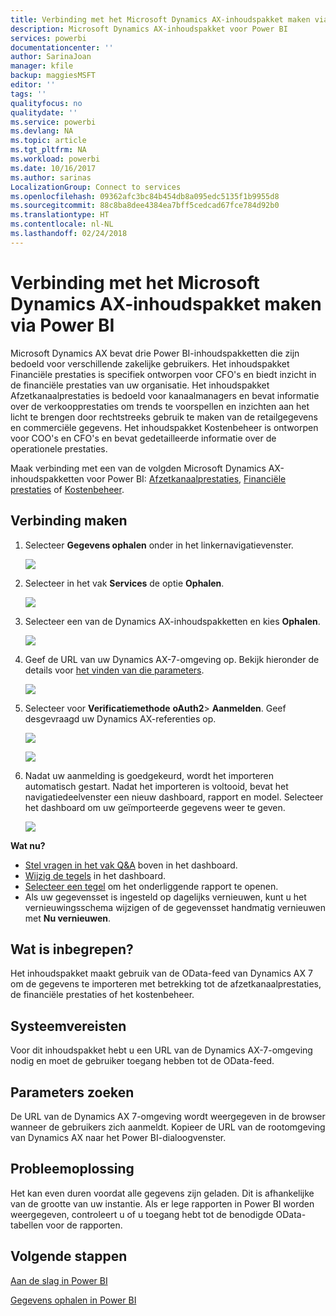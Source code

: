 ```yaml
---
title: Verbinding met het Microsoft Dynamics AX-inhoudspakket maken via Power BI
description: Microsoft Dynamics AX-inhoudspakket voor Power BI
services: powerbi
documentationcenter: ''
author: SarinaJoan
manager: kfile
backup: maggiesMSFT
editor: ''
tags: ''
qualityfocus: no
qualitydate: ''
ms.service: powerbi
ms.devlang: NA
ms.topic: article
ms.tgt_pltfrm: NA
ms.workload: powerbi
ms.date: 10/16/2017
ms.author: sarinas
LocalizationGroup: Connect to services
ms.openlocfilehash: 09362afc3bc84b454db8a095edc5135f1b9955d8
ms.sourcegitcommit: 88c8ba8dee4384ea7bff5cedcad67fce784d92b0
ms.translationtype: HT
ms.contentlocale: nl-NL
ms.lasthandoff: 02/24/2018
---
```

# <a name="connect-to-microsoft-dynamics-ax-content-pack-with-power-bi"></a>Verbinding met het Microsoft Dynamics AX-inhoudspakket maken via Power BI
Microsoft Dynamics AX bevat drie Power BI-inhoudspakketten die zijn bedoeld voor verschillende zakelijke gebruikers. Het inhoudspakket Financiële prestaties is specifiek ontworpen voor CFO's en biedt inzicht in de financiële prestaties van uw organisatie. Het inhoudspakket Afzetkanaalprestaties is bedoeld voor kanaalmanagers en bevat informatie over de verkoopprestaties om trends te voorspellen en inzichten aan het licht te brengen door rechtstreeks gebruik te maken van de retailgegevens en commerciële gegevens. Het inhoudspakket Kostenbeheer is ontworpen voor COO's en CFO's en bevat gedetailleerde informatie over de operationele prestaties.

Maak verbinding met een van de volgden Microsoft Dynamics AX-inhoudspakketten voor Power BI: [Afzetkanaalprestaties](https://app.powerbi.com/getdata/services/dynamics-ax-retail-channel-performance), [Financiële prestaties](https://app.powerbi.com/getdata/services/dynamics-ax-financial-performance) of [Kostenbeheer](https://app.powerbi.com/getdata/services/dynamics-ax-cost-management).

## <a name="how-to-connect"></a>Verbinding maken
1. Selecteer **Gegevens ophalen** onder in het linkernavigatievenster.
   
   ![](media/service-connect-to-microsoft-dynamics-ax/getdata.png)
2. Selecteer in het vak **Services** de optie **Ophalen**.
   
   ![](media/service-connect-to-microsoft-dynamics-ax/services.png)
3. Selecteer een van de Dynamics AX-inhoudspakketten en kies **Ophalen**.
   
   ![](media/service-connect-to-microsoft-dynamics-ax/mdax.png)
4. Geef de URL van uw Dynamics AX-7-omgeving op. Bekijk hieronder de details voor [het vinden van die parameters](#FindingParams).
   
   ![](media/service-connect-to-microsoft-dynamics-ax/params.png)
5. Selecteer voor **Verificatiemethode** **oAuth2**\> **Aanmelden**. Geef desgevraagd uw Dynamics AX-referenties op.
   
    ![](media/service-connect-to-microsoft-dynamics-ax/creds.png)
   
    ![](media/service-connect-to-microsoft-dynamics-ax/creds2.png)
6. Nadat uw aanmelding is goedgekeurd, wordt het importeren automatisch gestart. Nadat het importeren is voltooid, bevat het navigatiedeelvenster een nieuw dashboard, rapport en model. Selecteer het dashboard om uw geïmporteerde gegevens weer te geven.
   
     ![](media/service-connect-to-microsoft-dynamics-ax/dashboard.png)

**Wat nu?**

* [Stel vragen in het vak Q&A](power-bi-q-and-a.md) boven in het dashboard.
* [Wijzig de tegels](service-dashboard-edit-tile.md) in het dashboard.
* [Selecteer een tegel](service-dashboard-tiles.md) om het onderliggende rapport te openen.
* Als uw gegevensset is ingesteld op dagelijks vernieuwen, kunt u het vernieuwingsschema wijzigen of de gegevensset handmatig vernieuwen met **Nu vernieuwen**.

## <a name="whats-included"></a>Wat is inbegrepen?
Het inhoudspakket maakt gebruik van de OData-feed van Dynamics AX 7 om de gegevens te importeren met betrekking tot de afzetkanaalprestaties, de financiële prestaties of het kostenbeheer.

## <a name="system-requirements"></a>Systeemvereisten
Voor dit inhoudspakket hebt u een URL van de Dynamics AX-7-omgeving nodig en moet de gebruiker toegang hebben tot de OData-feed.

## <a name="finding-parameters"></a>Parameters zoeken
<a name="FindingParams"></a>

De URL van de Dynamics AX 7-omgeving wordt weergegeven in de browser wanneer de gebruikers zich aanmeldt. Kopieer de URL van de rootomgeving van Dynamics AX naar het Power BI-dialoogvenster.

## <a name="troubleshooting"></a>Probleemoplossing
Het kan even duren voordat alle gegevens zijn geladen. Dit is afhankelijke van de grootte van uw instantie. Als er lege rapporten in Power BI worden weergegeven, controleert u of u toegang hebt tot de benodigde OData-tabellen voor de rapporten.

## <a name="next-steps"></a>Volgende stappen
[Aan de slag in Power BI](service-get-started.md)

[Gegevens ophalen in Power BI](service-get-data.md)

